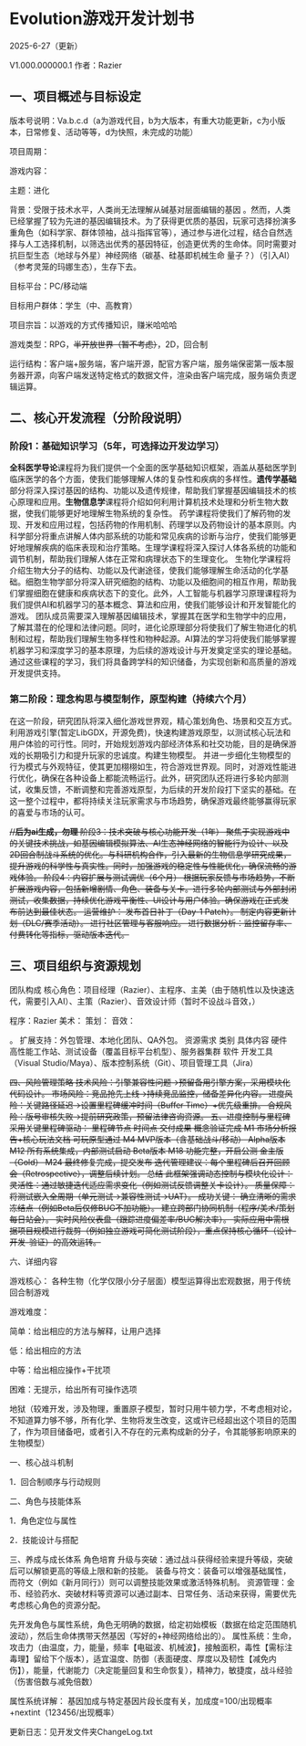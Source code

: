 # Evolution游戏开发计划书

2025-6-27（更新）

V1.000.000000.1
作者：Razier

## 一、项目概述与目标设定
版本号说明：Va.b.c.d（a为游戏代目，b为大版本，有重大功能更新，c为小版本，日常修复、活动等等，d为快照，未完成的功能）

项目周期：

游戏内容：

主题：进化

背景：受限于技术水平，人类尚无法理解从碱基对层面编辑的基因 。然而，人类已经掌握了较为先进的基因编辑技术。为了获得更优质的基因，玩家可选择扮演多重角色（如科学家、群体领袖，战斗指挥官等），通过参与进化过程，结合自然选择与人工选择机制，以筛选出优秀的基因特征，创造更优秀的生命体。同时需要对抗巨型生态（地球与外星）神经网络（碳基、硅基即机械生命   量子？）（引入AI）（参考灵笼的玛娜生态），生存下去。


目标平台：PC/移动端

目标用户群体：学生（中、高教育）

项目宗旨：以游戏的方式传播知识，赚米哈哈哈

游戏类型：RPG，~~半开放世界（暂不考虑）~~，2D，回合制

运行结构：客户端+服务端，客户端开源，配官方客户端，服务端保密第一版本服务器开源，向客户端发送特定格式的数据文件，渲染由客户端完成，服务端负责逻辑运算。

## 二、核心开发流程（分阶段说明）
### 阶段1：基础知识学习（5年，可选择边开发边学习）
**全科医学导论**课程将为我们提供一个全面的医学基础知识框架，涵盖从基础医学到临床医学的各个方面，使我们能够理解人体的复杂性和疾病的多样性。**遗传学基础**部分将深入探讨基因的结构、功能以及遗传规律，帮助我们掌握基因编辑技术的核心原理和应用。**生物信息学**课程将介绍如何利用计算机技术处理和分析生物大数据，使我们能够更好地理解生物系统的复杂性。
药学课程将使我们了解药物的发现、开发和应用过程，包括药物的作用机制、药理学以及药物设计的基本原则。内科学部分将重点讲解人体内部系统的功能和常见疾病的诊断与治疗，使我们能够更好地理解疾病的临床表现和治疗策略。生理学课程将深入探讨人体各系统的功能和调节机制，帮助我们理解人体在正常和病理状态下的生理变化。
生物化学课程将介绍生物大分子的结构、功能以及代谢途径，使我们能够理解生命活动的化学基础。细胞生物学部分将深入研究细胞的结构、功能以及细胞间的相互作用，帮助我们掌握细胞在健康和疾病状态下的变化。此外，人工智能与机器学习原理课程将为我们提供AI和机器学习的基本概念、算法和应用，使我们能够设计和开发智能化的游戏。
团队成员需要深入理解基因编辑技术，掌握其在医学和生物学中的应用，了解其潜在的伦理和法律问题。同时，进化论原理部分将使我们了解生物进化的机制和过程，帮助我们理解生物多样性和物种起源。AI算法的学习将使我们能够掌握机器学习和深度学习的基本原理，为后续的游戏设计与开发奠定坚实的理论基础。通过这些课程的学习，我们将具备跨学科的知识储备，为实现创新和高质量的游戏开发提供支持。

### 第二阶段：理念构思与模型制作，原型构建（持续六个月）
在这一阶段，研究团队将深入细化游戏世界观，精心策划角色、场景和交互方式。利用游戏引擎(暂定LibGDX，开源免费)，快速构建游戏原型，以测试核心玩法和用户体验的可行性。同时，开始规划游戏内部经济体系和社交功能，目的是确保游戏的长期吸引力和提升玩家的忠诚度。构建生物模型。
并进一步细化生物模型的行为模式与外观特征，使其更加栩栩如生，符合游戏世界观。同时，对游戏性能进行优化，确保在各种设备上都能流畅运行。此外，研究团队还将进行多轮内部测试，收集反馈，不断调整和完善游戏原型，为后续的开发阶段打下坚实的基础。在这一整个过程中，都将持续关注玩家需求与市场趋势，确保游戏最终能够赢得玩家的喜爱与市场的认可。

~~//**后为ai生成，勿理**
阶段3：技术突破与核心功能开发（1年）
聚焦于实现游戏中的关键技术挑战，如基因编辑模拟算法、AI生态神经网络的智能行为设计、以及2D回合制战斗系统的优化。与科研机构合作，引入最新的生物信息学研究成果，提升游戏的科学性与真实性。同时，加强游戏的稳定性与性能优化，确保流畅的游戏体验。
阶段4：内容扩展与测试调优（6个月）
根据玩家反馈与市场趋势，不断扩展游戏内容，包括新增剧情、角色、装备与关卡。进行多轮内部测试与外部封闭测试，收集数据，持续优化游戏平衡性、UI设计与用户体验。确保游戏在正式发布前达到最佳状态。
运营维护：
发布首日补丁（Day-1 Patch）。
制定内容更新计划（DLC/赛季活动）。
进行社区管理与客服响应。
进行数据分析：监控留存率、付费转化等指标，驱动版本迭代。~~

## 三、项目组织与资源规划
团队构成
核心角色：项目经理（Razier）、主程序、主美（由于随机性以及快速迭代，需要引入AI）、主策（Razier）、音效设计师（暂时不设战斗音效，）

程序：Razier
美术：
策划：
音效：


。
扩展支持：外包管理、本地化团队、QA外包。
资源需求
类别	具体内容
硬件	高性能工作站、测试设备（覆盖目标平台机型）、服务器集群
软件	开发工具（Visual Studio/Maya）、版本控制系统（Git）、项目管理工具（Jira）

~~四、风险管理策略
技术风险：引擎兼容性问题→预留备用引擎方案，采用模块化代码设计。
市场风险：竞品抢先上线→持续竞品监控，储备差异化内容。
进度风险：关键路径延迟→设置里程碑缓冲时间（Buffer Time）+优先级重排。
合规风险：版号审核失败→提前研究政策，预留法律咨询资源。
五、进度控制与里程碑
采用关键里程碑驱动：
里程碑节点	时间点	交付成果
概念验证完成	M1	市场分析报告+核心玩法文档
可玩原型通过	M4	MVP版本（含基础战斗/移动）
Alpha版本	M12	所有系统集成，内部测试启动
Beta版本	M18	功能完整，开启公测
金主版（Gold）	M24	最终修复完成，提交发布
迭代管理建议：每个里程碑后召开回顾会（Retrospective），调整后续计划。
总结
此框架强调动态控制与模块化设计：
灵活性：通过敏捷迭代适应需求变化（例如测试反馈调整关卡设计）。
质量保障：将测试嵌入全周期（单元测试→兼容性测试→UAT）。
成功关键：
确立清晰的需求冻结点（例如Beta后仅修BUG不加功能）。
建立跨部门协同机制（程序/美术/策划每日站会）。
实时风险仪表盘（跟踪进度偏差率/BUG解决率）。
实际应用中需根据项目规模进行裁剪（例如独立游戏可简化测试阶段），重点保持核心循环（设计-开发-验证）的高效运转。~~



六、详细内容


游戏核心：
各种生物（化学仅限小分子层面）模型运算得出宏观数据，用于传统回合制游戏


游戏难度：

简单：给出相应的方法与解释，让用户选择

低：给出相应的方法

中等：给出相应操作+干扰项

困难：无提示，给出所有可操作选项

地狱（较难开发，涉及物理，重置原子模型，暂时只用牛顿力学，不考虑相对论，不知道算力够不够，所有化学、生物将发生改变，这或许已经超出这个项目的范围了，作为项目储备吧，或者引入不存在的元素构成新的分子，令其能够影响原来的生物模型）


一、核心战斗机制

1．回合制顺序与行动规则

二、角色与技能体系

1．角色定位与属性

2．技能设计与搭配

三、养成与成长体系
角色培育
升级与突破：通过战斗获得经验来提升等级，突破后可以解锁更高的等级上限和新的技能。
装备与符文：装备可以增强基础属性，而符文（例如《新月同行》）则可以调整技能效果或激活特殊机制。
资源管理：金币、经验药水、突破材料等资源可以通过副本、日常任务、活动来获得，需要优先考虑核心角色的资源分配。


先开发角色与属性系统，角色无明确的数据，给定初始模板（数据在给定范围随机波动），然后生命体携带天然基因（写好的+神经网络给出的）。
属性系统：生命，攻击力（由温度，力，能量，频率【电磁波、机械波】，接触面积，毒性【需标注毒理】留给下个版本），适宜温度、防御（表面硬度、厚度以及韧性【减免内伤】），能量，代谢能力（决定能量回复和生命恢复），精神力，敏捷度，战斗经验（伤害倍数与减免倍数）


属性系统详解：
基因加成与特定基因片段长度有关，加成度=100/出现概率+nextint（123456/出现概率）


更新日志：见开发文件夹ChangeLog.txt
